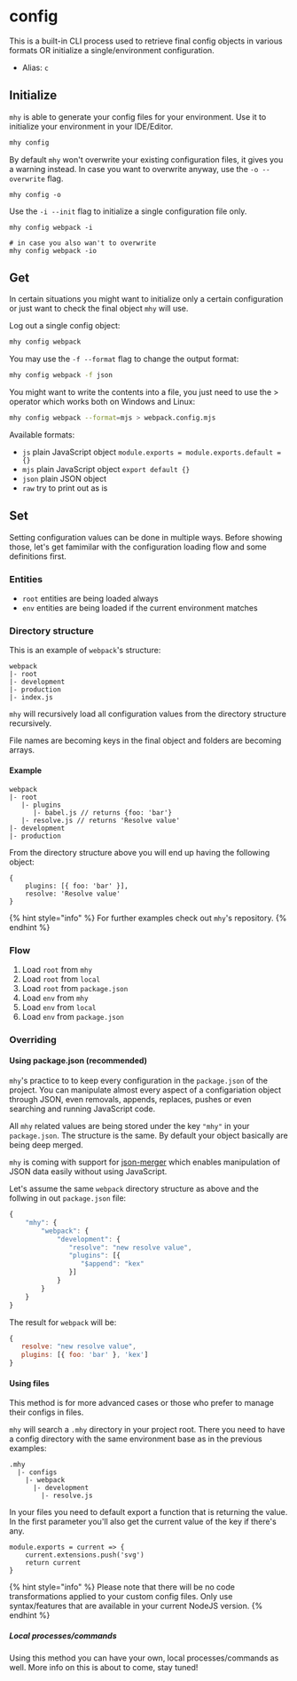 # config

This is a built-in CLI process used to retrieve final config objects in
various formats OR initialize a single/environment configuration.

- Alias: `c`

## Initialize

`mhy` is able to generate your config files for your environment. Use it to initialize your environment in your IDE/Editor.

```bash
mhy config
```

By default `mhy` won't overwrite your existing configuration files, it gives you a warning instead. In case you want to overwrite anyway, use the `-o --overwrite` flag.

```text
mhy config -o
```

Use the `-i --init` flag to initialize a single configuration file only.

```text
mhy config webpack -i

# in case you also wan't to overwrite
mhy config webpack -io
```

## Get

In certain situations you might want to initialize only a certain configuration or just want to check the final object `mhy` will use.

Log out a single config object:

```bash
mhy config webpack
```

You may use the `-f --format` flag to change the output format:

```bash
mhy config webpack -f json
```

You might want to write the contents into a file, you just need to use the &gt; operator which works both on Windows and Linux:

```bash
mhy config webpack --format=mjs > webpack.config.mjs
```

Available formats:

* `js` plain JavaScript object `module.exports = module.exports.default = {}`
* `mjs` plain JavaScript object `export default {}`
* `json` plain JSON object
* `raw` try to print out as is

## Set

Setting configuration values can be done in multiple ways. Before showing those, let's get famimilar with the configuration loading flow and some definitions first.

### Entities

* `root` entities are being loaded always
* `env` entities are being loaded if the current environment matches

### Directory structure

This is an example of `webpack`'s structure:

```text
webpack
|- root
|- development
|- production
|- index.js
```

`mhy` will recursively load all configuration values from the directory structure recursively.

File names are becoming keys in the final object and folders are becoming arrays.

#### Example

```text
webpack
|- root
   |- plugins
      |- babel.js // returns {foo: 'bar'}
   |- resolve.js // returns 'Resolve value'
|- development
|- production
```

From the directory structure above you will end up having the following object:

```text
{
    plugins: [{ foo: 'bar' }],
    resolve: 'Resolve value'
}
```

{% hint style="info" %}
For further examples check out `mhy`'s repository.
{% endhint %}

### Flow

1. Load `root` from `mhy`
2. Load `root` from `local`
3. Load `root` from `package.json`
4. Load `env` from `mhy`
5. Load `env` from `local`
6. Load `env` from `package.json`

### Overriding

#### Using package.json \(recommended\)

`mhy`'s practice to to keep every configuration in the `package.json` of the project. You can manipulate almost every aspect of a configariation object through JSON, even removals, appends, replaces, pushes or even searching and running JavaScript code.

All `mhy` related values are being stored under the key `"mhy"` in your `package.json`. The structure is the same. By default your object basically are being deep merged.

`mhy` is coming with support for [json-merger](https://www.npmjs.com/package/json-merger) which enables manipulation of JSON data easily without using JavaScript.

Let's assume the same `webpack` directory structure as above and the follwing in out `package.json` file:

```javascript
{
    "mhy": {
        "webpack": {
            "development": {
               "resolve": "new resolve value",
               "plugins": [{
                  "$append": "kex"
               }]
            }
        }
    }
}
```

The result for `webpack` will be:

```javascript
{
   resolve: "new resolve value",
   plugins: [{ foo: 'bar' }, 'kex']
}
```

#### Using files

This method is for more advanced cases or those who prefer to manage their configs in files.

`mhy` will search a `.mhy` directory in your project root. There you need to have a config directory with the same environment base as in the previous examples:

```text
.mhy
  |- configs
    |- webpack
      |- development
        |- resolve.js
```

In your files you need to default export a function that is returning the value. In the first parameter you'll also get the current value of the key if there's any.

```text
module.exports = current => {
    current.extensions.push('svg')
    return current
}
```

{% hint style="info" %}
Please note that there will be no code transformations applied to your custom config files. Only use syntax/features that are available in your current NodeJS version.
{% endhint %}

##### Local processes/commands

Using this method you can have your own, local processes/commands as well. More info on this is about to come, stay tuned!

